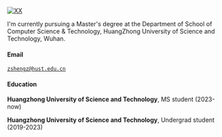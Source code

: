[![XX](https://img.shields.io/badge/XX-github-blue?logo=github)](https://github.com/XX)

I'm currently pursuing a Master's degree at the Department of School of Computer Science & Technology, HuangZhong University of Science and Technology, Wuhan.

#### Email  
<code>zshengz@hust.edu.cn</code>  

#### Education  
**Huangzhong University of Science and Technology**, MS student (2023-now)

**Huangzhong University of Science and Technology**, Undergrad student (2019-2023)
